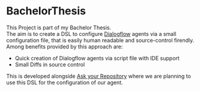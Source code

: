 # BachelorThesis

This Project is part of my Bachelor Thesis.  
The aim is to create a DSL to configure [Dialogflow](https://dialogflow.com/) agents via a small configuration file, that is easily human readable and source-control firendly.  
Among benefits provided by this approach are: 
- Quick creation of Dialogflow agents via script file with IDE support
- Small Diffs in source control  

This is developed alongside [Ask your Repository](https://github.com/hpi-sam/ask-your-repository-dialogflow-adapter) where we are planning to use this DSL for the configuration of our agent.

